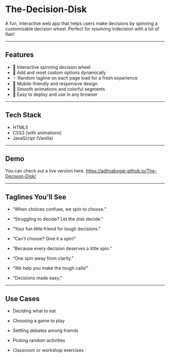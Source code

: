 # The-Decision-Disk
A fun, interactive web app that helps users make decisions by spinning a customizable decision wheel. Perfect for resolving indecision with a bit of flair!

---

## Features

- 🎡 Interactive spinning decision wheel
- 📝 Add and reset custom options dynamically
- ✨ Random tagline on each page load for a fresh experience
- 📱 Mobile-friendly and responsive design
- 🎨 Smooth animations and colorful segments
- 🚀 Easy to deploy and use in any browser

---

## Tech Stack

- HTML5
- CSS3 (with animations)
- JavaScript (Vanilla)

---

## Demo
You can check out a live version here.
https://adityabogar.github.io/The-Decision-Disk/

---

## Taglines You’ll See

- “When choices confuse, we spin to choose.”

- “Struggling to decide? Let the disk decide.”

- “Your fun little friend for tough decisions.”

- “Can’t choose? Give it a spin!”

- “Because every decision deserves a little spin.”

- “One spin away from clarity.”

- “We help you make the tough calls!”

- “Decisions made easy.”

---

## Use Cases

- Deciding what to eat

- Choosing a game to play

- Settling debates among friends

- Picking random activities

- Classroom or workshop exercises


